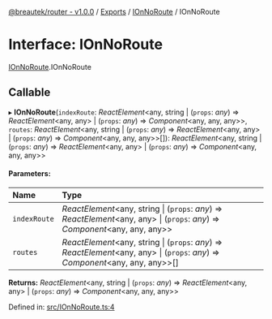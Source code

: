 [@breautek/router - v1.0.0](../README.md) / [Exports](../modules.md) / [IOnNoRoute](../modules/ionnoroute.md) / IOnNoRoute

# Interface: IOnNoRoute

[IOnNoRoute](../modules/ionnoroute.md).IOnNoRoute

## Callable

▸ **IOnNoRoute**(`indexRoute`: *ReactElement*<any, string \| (`props`: *any*) => *ReactElement*<any, any\> \| (`props`: *any*) => *Component*<any, any, any\>\>, `routes`: *ReactElement*<any, string \| (`props`: *any*) => *ReactElement*<any, any\> \| (`props`: *any*) => *Component*<any, any, any\>\>[]): *ReactElement*<any, string \| (`props`: *any*) => *ReactElement*<any, any\> \| (`props`: *any*) => *Component*<any, any, any\>\>

#### Parameters:

Name | Type |
:------ | :------ |
`indexRoute` | *ReactElement*<any, string \| (`props`: *any*) => *ReactElement*<any, any\> \| (`props`: *any*) => *Component*<any, any, any\>\> |
`routes` | *ReactElement*<any, string \| (`props`: *any*) => *ReactElement*<any, any\> \| (`props`: *any*) => *Component*<any, any, any\>\>[] |

**Returns:** *ReactElement*<any, string \| (`props`: *any*) => *ReactElement*<any, any\> \| (`props`: *any*) => *Component*<any, any, any\>\>

Defined in: [src/IOnNoRoute.ts:4](https://github.com/breautek/router/blob/6c82bce/src/IOnNoRoute.ts#L4)
